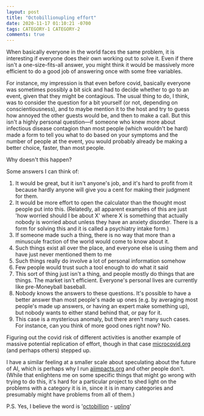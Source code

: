 ```yaml
---
layout: post
title: "Octobillionupling effort"
date: 2020-11-17 01:10:21 -0700
tags: CATEGORY-1 CATEGORY-2
comments: true
---
```

When basically everyone in the world faces the same problem, it is interesting if everyone does their own working out to solve it. Even if there isn't a one-size-fits-all answer, you might think it would be massively more efficient to do a good job of answering once with some free variables.

For instance, my impression is that even before covid, basically everyone was sometimes possibly a bit sick and had to decide whether to go to an event, given that they might be contagious. The usual thing to do, I think, was to consider the question for a bit yourself (or not, depending on conscientiousness), and to maybe mention it to the host and try to guess how annoyed the other guests would be, and then to make a call. But this isn't a highly personal question&mdash;if someone who knew more about infectious disease contagion than most people (which wouldn't be hard) made a form to tell you what to do based on your symptoms and the number of people at the event, you would probably already be making a better choice, faster, than most people.

Why doesn't this happen?<!--ex-->

Some answers I can think of:
1. It would be great, but it isn't anyone's job, and it's hard to profit from it because hardly anyone will give you a cent for making their judgment for them.
2. It would be more effort to open the calculator than the thought most people put into this. (Relatedly, all apparent examples of this are just 'how worried should I be about X' where X is something that actually nobody is worried about unless they have an anxiety disorder. There is a form for solving this and it is called a psychiatry intake form.)
3. If someone made such a thing, there is no way that more than a minuscule fraction of the world would come to know about it.
4. Such things exist all over the place, and everyone else is using them and have just never mentioned them to me
5. Such things really do involve a lot of personal information somehow
6. Few people would trust such a tool enough to do what it said
7. This sort of thing just isn't a thing, and people mostly do things that are things. The market isn't efficient. Everyone's personal lives are currently like pre-Moneyball baseball.
8. Nobody knows the answers to these questions. It's possible to have a better answer than most people's made up ones (e.g. by averaging most people's made up answers, or having an expert make something up), but nobody wants to either stand behind that, or pay for it.
9. This case is a mysterious anomaly, but there aren't many such cases. For instance, can you think of more good ones right now? No.

Figuring out the covid risk of different activities is another example of massive potential replication of effort, though in that case [microcovid.org](https://www.microcovid.org/) (and perhaps others) stepped up.

I have a similar feeling at a smaller scale about speculating about the future of AI, which is perhaps why I run [aiimpacts.org](http://aiimpacts.org/) and other people don't. (While that enlightens me on some specific things that might go wrong with trying to do this, it's hard for a particular project to shed light on the problems with a category it is in, since it is in many categories and presumably might have problems from all of them.)

P.S. Yes, I believe the word is '[octobillion](https://en.wikipedia.org/wiki/Numeral_prefix) - [upling](https://en.wikipedia.org/wiki/Tuple#Names_for_tuples_of_specific_lengths)'
